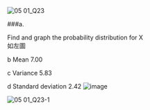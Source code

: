 ![05 01_Q23](https://github.com/user-attachments/assets/3ba9c3c0-39f2-4b54-b825-b7a032f587b4)

###a.

Find and graph the probability distribution for X		
	如左圖		
			
b	Mean		 7.00 
			
c	Variance		 5.83 
			
d	Standard deviation		 2.42 
![image](https://github.com/user-attachments/assets/3220f062-720d-4720-a982-d29c11724b41)


![05 01_Q23-1](https://github.com/user-attachments/assets/23fd4a29-e8fa-4ba2-aa18-44d925ef9103)
